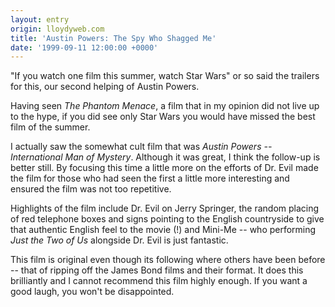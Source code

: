 ```yaml
---
layout: entry
origin: lloydyweb.com
title: 'Austin Powers: The Spy Who Shagged Me'
date: '1999-09-11 12:00:00 +0000'
---
```

"If you watch one film this summer, watch Star Wars" or so said the trailers for this, our second helping of Austin Powers.

Having seen <cite>The Phantom Menace</cite>, a film that in my opinion did not live up to the hype, if you did see only Star Wars you would have missed the best film of the summer.

I actually saw the somewhat cult film that was <cite>Austin Powers -- International Man of Mystery</cite>. Although it was great, I think the follow-up is better still. By focusing this time a little more on the efforts of Dr. Evil made the film for those who had seen the first a little more interesting and ensured the film was not too repetitive.

Highlights of the film include Dr. Evil on Jerry Springer, the random placing of red telephone boxes and signs pointing to the English countryside to give that authentic English feel to the movie (!) and Mini-Me -- who performing <cite>Just the Two of Us</cite> alongside Dr. Evil is just fantastic.

This film is original even though its following where others have been before -- that of ripping off the James Bond films and their format. It does this brilliantly and I cannot recommend this film highly enough. If you want a good laugh, you won't be disappointed.